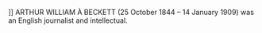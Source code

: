 ]] ARTHUR WILLIAM À BECKETT (25 October 1844 – 14 January 1909) was an English journalist and intellectual.
